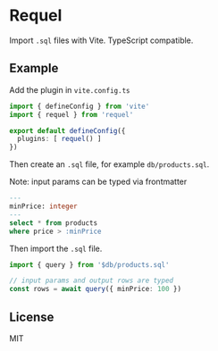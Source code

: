 # Requel

Import `.sql` files with Vite. TypeScript compatible.

## Example

Add the plugin in `vite.config.ts`

```ts
import { defineConfig } from 'vite'
import { requel } from 'requel'

export default defineConfig({
  plugins: [ requel() ]
})
```

Then create an `.sql` file, for example `db/products.sql`.

Note: input params can be typed via frontmatter

```sql
---
minPrice: integer
---
select * from products
where price > :minPrice
```

Then import the `.sql` file.

```ts
import { query } from '$db/products.sql'

// input params and output rows are typed
const rows = await query({ minPrice: 100 })
```

## License

MIT
